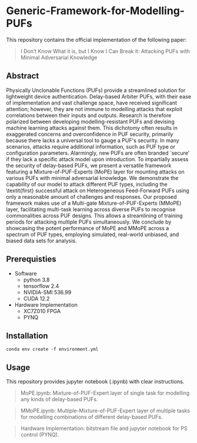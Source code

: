 # Generic-Framework-for-Modelling-PUFs
This repository contains the official implementation of the following paper:
> I Don’t Know What it is, but I Know I Can Break it: Attacking PUFs with Minimal Adversarial Knowledge

## Abstract
 Physically Unclonable Functions (PUFs) provide a streamlined solution for lightweight device authentication. Delay-based Arbiter PUFs, with their ease of implementation and vast challenge space, have received significant attention; however, they are not immune to modelling attacks that exploit correlations between their inputs and outputs. Research is therefore polarized between developing modelling-resistant PUFs and devising machine learning attacks against them. This dichotomy often results in exaggerated concerns and overconfidence in PUF security, primarily because there lacks a universal tool to gauge a PUF's security. In many scenarios, attacks require additional information, such as PUF type or configuration parameters. Alarmingly, new PUFs are often branded `secure' if they lack a specific attack model upon introduction. To impartially assess the security of delay-based PUFs, we present a versatile framework featuring a Mixture-of-PUF-Experts (MoPE) layer for mounting attacks on various PUFs with minimal adversarial knowledge. We demonstrate the capability of our model to attack different PUF types, including the \textit{first} successful attack on Heterogeneous Feed-Forward PUFs using only a reasonable amount of challenges and responses. Our proposed framework makes use of a Multi-gate Mixture-of-PUF-Experts (MMoPE) layer, facilitating multi-task learning across diverse PUFs to recognise commonalities across PUF designs. This allows a streamlining of training periods for attacking multiple PUFs simultaneously. We conclude by showcasing the potent performance of MoPE and MMoPE across a spectrum of PUF types, employing simulated, real-world unbiased, and biased data sets for analysis.

## Prerequisties
- Software
    - python 3.8
    - tensorflow 2.4
    - NVIDIA-SMI 536.99
    - CUDA 12.2
- Hardware Implementation
    - XC7Z010 FPGA
    - PYNQ

## Installation
```
conda env create -f environment.yml
```

## Usage
This repository provides jupyter notebook (.ipynb) with clear instructions.

>MoPE.ipynb: Mixture-of-PUF-Expert layer of single task for modelling any kinds of delay-based PUFs.

>MMoPE.ipynb: Multiple-Mixture-of-PUF-Expert layer of multiple tasks for modelling combinations of different delay-based PUFs.

>Hardware Implementation: bitstream file and jupyter notebook for PS control (PYNQ).
<!-- ## Results -->